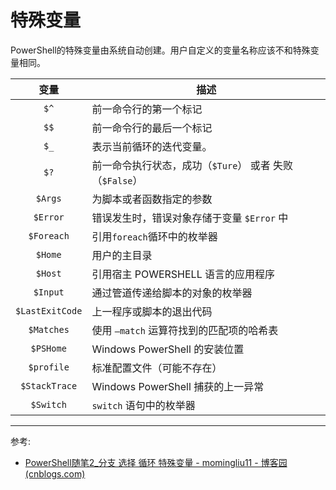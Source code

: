 # 特殊变量

  PowerShell的特殊变量由系统自动创建。用户自定义的变量名称应该不和特殊变量相同。

|      变量       | 描述                                                    |
| :-------------: | ------------------------------------------------------- |
|      `$^`       | 前一命令行的第一个标记                                  |
|      `$$`       | 前一命令行的最后一个标记                                |
|      `$_`       | 表示当前循环的迭代变量。                                |
|      `$?`       | 前一命令执行状态，成功（`$Ture`） 或者 失败（`$False`） |
|     `$Args`     | 为脚本或者函数指定的参数                                |
|    `$Error`     | 错误发生时，错误对象存储于变量 `$Error` 中              |
|   `$Foreach`    | 引用`foreach`循环中的枚举器                             |
|     `$Home`     | 用户的主目录                                            |
|     `$Host`     | 引用宿主 POWERSHELL 语言的应用程序                      |
|    `$Input`     | 通过管道传递给脚本的对象的枚举器                        |
| `$LastExitCode` | 上一程序或脚本的退出代码                                |
|   `$Matches`    | 使用 `–match` 运算符找到的匹配项的哈希表                |
|    `$PSHome`    | Windows PowerShell 的安装位置                           |
|   `$profile`    | 标准配置文件（可能不存在）                              |
|  `$StackTrace`  | Windows PowerShell 捕获的上一异常                       |
|    `$Switch`    | `switch` 语句中的枚举器                                 |


-------

参考:

* [PowerShell随笔2_分支 选择 循环 特殊变量 - momingliu11 - 博客园 (cnblogs.com)](https://www.cnblogs.com/dreamer-fish/p/3724217.html)